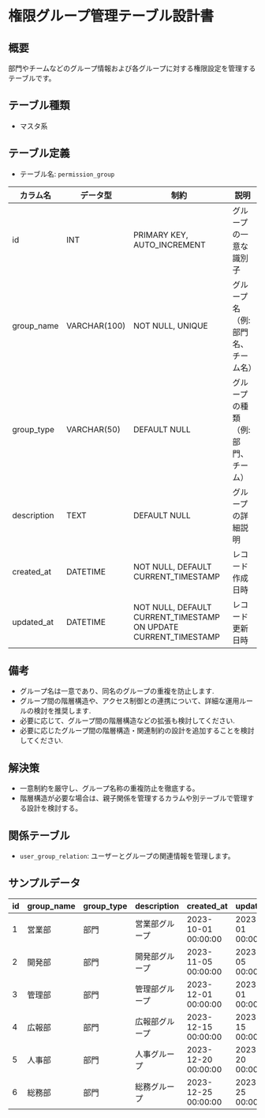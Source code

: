 # 権限グループ管理テーブル設計書

## 概要
部門やチームなどのグループ情報および各グループに対する権限設定を管理するテーブルです。

## テーブル種類
- マスタ系

## テーブル定義
- テーブル名: `permission_group`

| カラム名    | データ型      | 制約                                        | 説明                                    |
|-------------|---------------|---------------------------------------------|-----------------------------------------|
| id          | INT           | PRIMARY KEY, AUTO_INCREMENT                 | グループの一意な識別子                   |
| group_name  | VARCHAR(100)  | NOT NULL, UNIQUE                            | グループ名（例: 部門名、チーム名）         |
| group_type  | VARCHAR(50)   | DEFAULT NULL                                | グループの種類（例: 部門、チーム）          |
| description | TEXT          | DEFAULT NULL                                | グループの詳細説明                       |
| created_at  | DATETIME      | NOT NULL, DEFAULT CURRENT_TIMESTAMP         | レコード作成日時                        |
| updated_at  | DATETIME      | NOT NULL, DEFAULT CURRENT_TIMESTAMP ON UPDATE CURRENT_TIMESTAMP | レコード更新日時                        |

## 備考
- グループ名は一意であり、同名のグループの重複を防止します.
- グループ間の階層構造や、アクセス制御との連携について、詳細な運用ルールの検討を推奨します.
- 必要に応じて、グループ間の階層構造などの拡張も検討してください.
- 必要に応じたグループ間の階層構造・関連制約の設計を追加することを検討してください.

## 解決策
- 一意制約を厳守し、グループ名称の重複防止を徹底する。
- 階層構造が必要な場合は、親子関係を管理するカラムや別テーブルで管理する設計を検討する。

## 関係テーブル
- `user_group_relation`: ユーザーとグループの関連情報を管理します。

## サンプルデータ

| id | group_name  | group_type | description         | created_at           | updated_at           |
|----|-------------|------------|---------------------|----------------------|----------------------|
| 1  | 営業部      | 部門       | 営業部グループ     | 2023-10-01 00:00:00  | 2023-10-01 00:00:00  |
| 2  | 開発部      | 部門       | 開発部グループ     | 2023-11-05 00:00:00  | 2023-11-05 00:00:00  |
| 3  | 管理部      | 部門       | 管理部グループ     | 2023-12-01 00:00:00  | 2023-12-01 00:00:00  |
| 4  | 広報部      | 部門       | 広報部グループ     | 2023-12-15 00:00:00  | 2023-12-15 00:00:00  |
| 5  | 人事部      | 部門       | 人事グループ       | 2023-12-20 00:00:00  | 2023-12-20 00:00:00  |
| 6  | 総務部      | 部門       | 総務グループ       | 2023-12-25 00:00:00  | 2023-12-25 00:00:00  |

